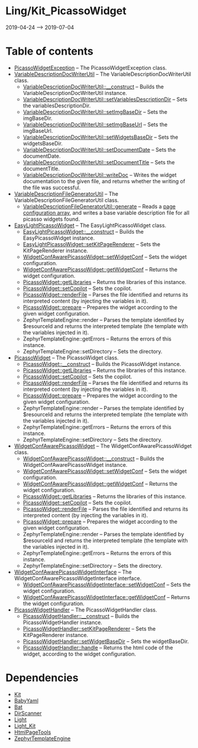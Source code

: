 Ling/Kit_PicassoWidget
================
2019-04-24 --> 2019-07-04




Table of contents
===========

- [PicassoWidgetException](https://github.com/lingtalfi/Kit_PicassoWidget/blob/master/doc/api/Ling/Kit_PicassoWidget/Exception/PicassoWidgetException.md) &ndash; The PicassoWidgetException class.
- [VariableDescriptionDocWriterUtil](https://github.com/lingtalfi/Kit_PicassoWidget/blob/master/doc/api/Ling/Kit_PicassoWidget/Util/VariableDescriptionDocWriterUtil.md) &ndash; The VariableDescriptionDocWriterUtil class.
    - [VariableDescriptionDocWriterUtil::__construct](https://github.com/lingtalfi/Kit_PicassoWidget/blob/master/doc/api/Ling/Kit_PicassoWidget/Util/VariableDescriptionDocWriterUtil/__construct.md) &ndash; Builds the VariableDescriptionDocWriterUtil instance.
    - [VariableDescriptionDocWriterUtil::setVariablesDescriptionDir](https://github.com/lingtalfi/Kit_PicassoWidget/blob/master/doc/api/Ling/Kit_PicassoWidget/Util/VariableDescriptionDocWriterUtil/setVariablesDescriptionDir.md) &ndash; Sets the variablesDescriptionDir.
    - [VariableDescriptionDocWriterUtil::setImgBaseDir](https://github.com/lingtalfi/Kit_PicassoWidget/blob/master/doc/api/Ling/Kit_PicassoWidget/Util/VariableDescriptionDocWriterUtil/setImgBaseDir.md) &ndash; Sets the imgBaseDir.
    - [VariableDescriptionDocWriterUtil::setImgBaseUrl](https://github.com/lingtalfi/Kit_PicassoWidget/blob/master/doc/api/Ling/Kit_PicassoWidget/Util/VariableDescriptionDocWriterUtil/setImgBaseUrl.md) &ndash; Sets the imgBaseUrl.
    - [VariableDescriptionDocWriterUtil::setWidgetsBaseDir](https://github.com/lingtalfi/Kit_PicassoWidget/blob/master/doc/api/Ling/Kit_PicassoWidget/Util/VariableDescriptionDocWriterUtil/setWidgetsBaseDir.md) &ndash; Sets the widgetsBaseDir.
    - [VariableDescriptionDocWriterUtil::setDocumentDate](https://github.com/lingtalfi/Kit_PicassoWidget/blob/master/doc/api/Ling/Kit_PicassoWidget/Util/VariableDescriptionDocWriterUtil/setDocumentDate.md) &ndash; Sets the documentDate.
    - [VariableDescriptionDocWriterUtil::setDocumentTitle](https://github.com/lingtalfi/Kit_PicassoWidget/blob/master/doc/api/Ling/Kit_PicassoWidget/Util/VariableDescriptionDocWriterUtil/setDocumentTitle.md) &ndash; Sets the documentTitle.
    - [VariableDescriptionDocWriterUtil::writeDoc](https://github.com/lingtalfi/Kit_PicassoWidget/blob/master/doc/api/Ling/Kit_PicassoWidget/Util/VariableDescriptionDocWriterUtil/writeDoc.md) &ndash; Writes the widget documentation to the given file, and returns whether the writing of the file was successful.
- [VariableDescriptionFileGeneratorUtil](https://github.com/lingtalfi/Kit_PicassoWidget/blob/master/doc/api/Ling/Kit_PicassoWidget/Util/VariableDescriptionFileGeneratorUtil.md) &ndash; The VariableDescriptionFileGeneratorUtil class.
    - [VariableDescriptionFileGeneratorUtil::generate](https://github.com/lingtalfi/Kit_PicassoWidget/blob/master/doc/api/Ling/Kit_PicassoWidget/Util/VariableDescriptionFileGeneratorUtil/generate.md) &ndash; Reads a [page configuration array](https://github.com/lingtalfi/Kit#the-kit-configuration-array), and writes a base variable description file for all picasso widgets found.
- [EasyLightPicassoWidget](https://github.com/lingtalfi/Kit_PicassoWidget/blob/master/doc/api/Ling/Kit_PicassoWidget/Widget/EasyLightPicassoWidget.md) &ndash; The EasyLightPicassoWidget class.
    - [EasyLightPicassoWidget::__construct](https://github.com/lingtalfi/Kit_PicassoWidget/blob/master/doc/api/Ling/Kit_PicassoWidget/Widget/EasyLightPicassoWidget/__construct.md) &ndash; Builds the EasyPicassoWidget instance.
    - [EasyLightPicassoWidget::setKitPageRenderer](https://github.com/lingtalfi/Kit_PicassoWidget/blob/master/doc/api/Ling/Kit_PicassoWidget/Widget/EasyLightPicassoWidget/setKitPageRenderer.md) &ndash; Sets the KitPageRenderer instance.
    - [WidgetConfAwarePicassoWidget::setWidgetConf](https://github.com/lingtalfi/Kit_PicassoWidget/blob/master/doc/api/Ling/Kit_PicassoWidget/Widget/WidgetConfAwarePicassoWidget/setWidgetConf.md) &ndash; Sets the widget configuration.
    - [WidgetConfAwarePicassoWidget::getWidgetConf](https://github.com/lingtalfi/Kit_PicassoWidget/blob/master/doc/api/Ling/Kit_PicassoWidget/Widget/WidgetConfAwarePicassoWidget/getWidgetConf.md) &ndash; Returns the widget configuration.
    - [PicassoWidget::getLibraries](https://github.com/lingtalfi/Kit_PicassoWidget/blob/master/doc/api/Ling/Kit_PicassoWidget/Widget/PicassoWidget/getLibraries.md) &ndash; Returns the libraries of this instance.
    - [PicassoWidget::setCopilot](https://github.com/lingtalfi/Kit_PicassoWidget/blob/master/doc/api/Ling/Kit_PicassoWidget/Widget/PicassoWidget/setCopilot.md) &ndash; Sets the copilot.
    - [PicassoWidget::renderFile](https://github.com/lingtalfi/Kit_PicassoWidget/blob/master/doc/api/Ling/Kit_PicassoWidget/Widget/PicassoWidget/renderFile.md) &ndash; Parses the file identified and returns its interpreted content (by injecting the variables in it).
    - [PicassoWidget::prepare](https://github.com/lingtalfi/Kit_PicassoWidget/blob/master/doc/api/Ling/Kit_PicassoWidget/Widget/PicassoWidget/prepare.md) &ndash; Prepares the widget according to the given widget configuration.
    - ZephyrTemplateEngine::render &ndash; Parses the template identified by $resourceId and returns the interpreted template (the template with the variables injected in it).
    - ZephyrTemplateEngine::getErrors &ndash; Returns the errors of this instance.
    - ZephyrTemplateEngine::setDirectory &ndash; Sets the directory.
- [PicassoWidget](https://github.com/lingtalfi/Kit_PicassoWidget/blob/master/doc/api/Ling/Kit_PicassoWidget/Widget/PicassoWidget.md) &ndash; The PicassoWidget class.
    - [PicassoWidget::__construct](https://github.com/lingtalfi/Kit_PicassoWidget/blob/master/doc/api/Ling/Kit_PicassoWidget/Widget/PicassoWidget/__construct.md) &ndash; Builds the PicassoWidget instance.
    - [PicassoWidget::getLibraries](https://github.com/lingtalfi/Kit_PicassoWidget/blob/master/doc/api/Ling/Kit_PicassoWidget/Widget/PicassoWidget/getLibraries.md) &ndash; Returns the libraries of this instance.
    - [PicassoWidget::setCopilot](https://github.com/lingtalfi/Kit_PicassoWidget/blob/master/doc/api/Ling/Kit_PicassoWidget/Widget/PicassoWidget/setCopilot.md) &ndash; Sets the copilot.
    - [PicassoWidget::renderFile](https://github.com/lingtalfi/Kit_PicassoWidget/blob/master/doc/api/Ling/Kit_PicassoWidget/Widget/PicassoWidget/renderFile.md) &ndash; Parses the file identified and returns its interpreted content (by injecting the variables in it).
    - [PicassoWidget::prepare](https://github.com/lingtalfi/Kit_PicassoWidget/blob/master/doc/api/Ling/Kit_PicassoWidget/Widget/PicassoWidget/prepare.md) &ndash; Prepares the widget according to the given widget configuration.
    - ZephyrTemplateEngine::render &ndash; Parses the template identified by $resourceId and returns the interpreted template (the template with the variables injected in it).
    - ZephyrTemplateEngine::getErrors &ndash; Returns the errors of this instance.
    - ZephyrTemplateEngine::setDirectory &ndash; Sets the directory.
- [WidgetConfAwarePicassoWidget](https://github.com/lingtalfi/Kit_PicassoWidget/blob/master/doc/api/Ling/Kit_PicassoWidget/Widget/WidgetConfAwarePicassoWidget.md) &ndash; The WidgetConfAwarePicassoWidget class.
    - [WidgetConfAwarePicassoWidget::__construct](https://github.com/lingtalfi/Kit_PicassoWidget/blob/master/doc/api/Ling/Kit_PicassoWidget/Widget/WidgetConfAwarePicassoWidget/__construct.md) &ndash; Builds the WidgetConfAwarePicassoWidget instance.
    - [WidgetConfAwarePicassoWidget::setWidgetConf](https://github.com/lingtalfi/Kit_PicassoWidget/blob/master/doc/api/Ling/Kit_PicassoWidget/Widget/WidgetConfAwarePicassoWidget/setWidgetConf.md) &ndash; Sets the widget configuration.
    - [WidgetConfAwarePicassoWidget::getWidgetConf](https://github.com/lingtalfi/Kit_PicassoWidget/blob/master/doc/api/Ling/Kit_PicassoWidget/Widget/WidgetConfAwarePicassoWidget/getWidgetConf.md) &ndash; Returns the widget configuration.
    - [PicassoWidget::getLibraries](https://github.com/lingtalfi/Kit_PicassoWidget/blob/master/doc/api/Ling/Kit_PicassoWidget/Widget/PicassoWidget/getLibraries.md) &ndash; Returns the libraries of this instance.
    - [PicassoWidget::setCopilot](https://github.com/lingtalfi/Kit_PicassoWidget/blob/master/doc/api/Ling/Kit_PicassoWidget/Widget/PicassoWidget/setCopilot.md) &ndash; Sets the copilot.
    - [PicassoWidget::renderFile](https://github.com/lingtalfi/Kit_PicassoWidget/blob/master/doc/api/Ling/Kit_PicassoWidget/Widget/PicassoWidget/renderFile.md) &ndash; Parses the file identified and returns its interpreted content (by injecting the variables in it).
    - [PicassoWidget::prepare](https://github.com/lingtalfi/Kit_PicassoWidget/blob/master/doc/api/Ling/Kit_PicassoWidget/Widget/PicassoWidget/prepare.md) &ndash; Prepares the widget according to the given widget configuration.
    - ZephyrTemplateEngine::render &ndash; Parses the template identified by $resourceId and returns the interpreted template (the template with the variables injected in it).
    - ZephyrTemplateEngine::getErrors &ndash; Returns the errors of this instance.
    - ZephyrTemplateEngine::setDirectory &ndash; Sets the directory.
- [WidgetConfAwarePicassoWidgetInterface](https://github.com/lingtalfi/Kit_PicassoWidget/blob/master/doc/api/Ling/Kit_PicassoWidget/Widget/WidgetConfAwarePicassoWidgetInterface.md) &ndash; The WidgetConfAwarePicassoWidgetInterface interface.
    - [WidgetConfAwarePicassoWidgetInterface::setWidgetConf](https://github.com/lingtalfi/Kit_PicassoWidget/blob/master/doc/api/Ling/Kit_PicassoWidget/Widget/WidgetConfAwarePicassoWidgetInterface/setWidgetConf.md) &ndash; Sets the widget configuration.
    - [WidgetConfAwarePicassoWidgetInterface::getWidgetConf](https://github.com/lingtalfi/Kit_PicassoWidget/blob/master/doc/api/Ling/Kit_PicassoWidget/Widget/WidgetConfAwarePicassoWidgetInterface/getWidgetConf.md) &ndash; Returns the widget configuration.
- [PicassoWidgetHandler](https://github.com/lingtalfi/Kit_PicassoWidget/blob/master/doc/api/Ling/Kit_PicassoWidget/WidgetHandler/PicassoWidgetHandler.md) &ndash; The PicassoWidgetHandler class.
    - [PicassoWidgetHandler::__construct](https://github.com/lingtalfi/Kit_PicassoWidget/blob/master/doc/api/Ling/Kit_PicassoWidget/WidgetHandler/PicassoWidgetHandler/__construct.md) &ndash; Builds the PicassoWidgetHandler instance.
    - [PicassoWidgetHandler::setKitPageRenderer](https://github.com/lingtalfi/Kit_PicassoWidget/blob/master/doc/api/Ling/Kit_PicassoWidget/WidgetHandler/PicassoWidgetHandler/setKitPageRenderer.md) &ndash; Sets the KitPageRenderer instance.
    - [PicassoWidgetHandler::setWidgetBaseDir](https://github.com/lingtalfi/Kit_PicassoWidget/blob/master/doc/api/Ling/Kit_PicassoWidget/WidgetHandler/PicassoWidgetHandler/setWidgetBaseDir.md) &ndash; Sets the widgetBaseDir.
    - [PicassoWidgetHandler::handle](https://github.com/lingtalfi/Kit_PicassoWidget/blob/master/doc/api/Ling/Kit_PicassoWidget/WidgetHandler/PicassoWidgetHandler/handle.md) &ndash; Returns the html code of the widget, according to the widget configuration.


Dependencies
============
- [Kit](https://github.com/lingtalfi/Kit)
- [BabyYaml](https://github.com/lingtalfi/BabyYaml)
- [Bat](https://github.com/lingtalfi/Bat)
- [DirScanner](https://github.com/lingtalfi/DirScanner)
- [Light](https://github.com/lingtalfi/Light)
- [Light_Kit](https://github.com/lingtalfi/Light_Kit)
- [HtmlPageTools](https://github.com/lingtalfi/HtmlPageTools)
- [ZephyrTemplateEngine](https://github.com/lingtalfi/ZephyrTemplateEngine)


